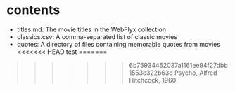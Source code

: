 # contents

* titles.md: The movie titles in the WebFlyx collection
* classics.csv: A comma-separated list of classic movies
* quotes: A directory of files containing memorable quotes from movies
<<<<<<< HEAD
test
=======
>>>>>>> 6b75934452037a1161ee94f27dbb1553c322b63d
Psycho, Alfred Hitchcock, 1960

